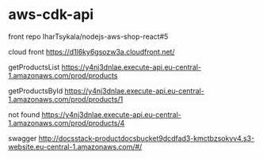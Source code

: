 # aws-cdk-api

front repo IharTsykala/nodejs-aws-shop-react#5

cloud front https://d1l6ky6gsozw3a.cloudfront.net/

getProductsList https://y4nj3dnlae.execute-api.eu-central-1.amazonaws.com/prod/products

getProductsById https://y4nj3dnlae.execute-api.eu-central-1.amazonaws.com/prod/products/1

not found https://y4nj3dnlae.execute-api.eu-central-1.amazonaws.com/prod/products/4

swagger http://docsstack-productdocsbucket9dcdfad3-kmctbzsokvv4.s3-website.eu-central-1.amazonaws.com/#/
